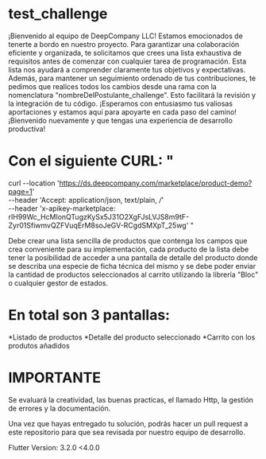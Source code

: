 # test_challenge

¡Bienvenido al equipo de DeepCompany LLC! Estamos emocionados de tenerte a bordo en nuestro proyecto. Para garantizar una colaboración eficiente y organizada, te solicitamos que crees una lista exhaustiva de requisitos antes de comenzar con cualquier tarea de programación. Esta lista nos ayudará a comprender claramente tus objetivos y expectativas. Además, para mantener un seguimiento ordenado de tus contribuciones, te pedimos que realices todos los cambios desde una rama con la nomenclatura "nombreDelPostulante_challenge". Esto facilitará la revisión y la integración de tu código. ¡Esperamos con entusiasmo tus valiosas aportaciones y estamos aquí para apoyarte en cada paso del camino! ¡Bienvenido nuevamente y que tengas una experiencia de desarrollo productiva!

# Con el siguiente CURL: "

curl --location 'https://ds.deepcompany.com/marketplace/product-demo?page=1' \
--header 'Accept: application/json, text/plain, _/_' \
--header 'x-apikey-marketplace: rIH99Wc_HcMlonQTugzKySx5J31O2XgFJsLVJS8m9tF-Zyr01SfiwmvQZFVuqErM8soJeGV-RCgdSMXpT_25wg'
"

Debe crear una lista sencilla de productos que contenga los campos que crea conveniente para su implementación, cada producto de la lista debe tener la posibilidad de acceder a una pantalla de detalle del producto donde se describa una especie de ficha técnica del mismo y se debe poder enviar la cantidad de productos seleccionados al carrito utilizando la librería "Bloc" o cualquier gestor de estados.

# En total son 3 pantallas:

*Listado de productos
*Detalle del producto seleccionado
*Carrito con los produtos añadidos

# IMPORTANTE

Se evaluará la creatividad, las buenas practicas, el llamado Http, la gestión de errores y la documentación.

Una vez que hayas entregado tu solución, podrás hacer un pull request a este repositorio para que sea revisada por nuestro equipo de desarrollo.

Flutter Version: 3.2.0 <4.0.0
